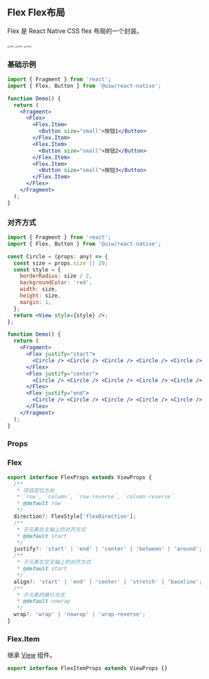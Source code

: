 
Flex Flex布局
---

Flex 是 React Native CSS flex 布局的一个封装。


<img src='https://user-images.githubusercontent.com/66067296/137708776-ad9d357f-9aad-4131-8bb1-408f4ae90a08.png' alt='Flex' style='zoom:33%;' />
<img src='https://user-images.githubusercontent.com/66067296/137708793-79f69f8b-1d8d-4278-9aa9-6562ea6f1094.png' alt='Flex1' style='zoom:33%;' />
<img src='https://user-images.githubusercontent.com/66067296/137708799-435612a4-0139-411e-b7fa-b9f4c63be07f.png' alt='Flex2' style='zoom:33%;' />

### 基础示例

```jsx
import { Fragment } from 'react';
import { Flex, Button } from '@uiw/react-native';

function Demo() {
  return (
    <Fragment>
      <Flex>
        <Flex.Item>
          <Button size="small">按钮1</Button>
        </Flex.Item>
        <Flex.Item>
          <Button size="small">按钮2</Button>
        </Flex.Item>
        <Flex.Item>
          <Button size="small">按钮3</Button>
        </Flex.Item>
      </Flex>
    </Fragment>
  );
}
```

### 对齐方式

```jsx
import { Fragment } from 'react';
import { Flex, Button } from '@uiw/react-native';

const Circle = (props: any) => {
  const size = props.size || 20;
  const style = {
    borderRadius: size / 2,
    backgroundColor: 'red',
    width: size,
    height: size,
    margin: 1,
  };
  return <View style={style} />;
};

function Demo() {
  return (
    <Fragment>
      <Flex justify="start">
        <Circle /> <Circle /> <Circle /> <Circle /> <Circle />
      </Flex>
      <Flex justify="center">
        <Circle /> <Circle /> <Circle /> <Circle /> <Circle />
      </Flex>
      <Flex justify="end">
        <Circle /> <Circle /> <Circle /> <Circle /> <Circle />
      </Flex>
    </Fragment>
  );
}
```

### Props

### Flex

```ts
export interface FlexProps extends ViewProps {
  /**
   * 项目定位方向
   * `row`, `column`, `row-reverse`, `column-reverse`
   * @default row
   */
  direction?: FlexStyle['flexDirection'];
  /**
   * 子元素在主轴上的对齐方式
   * @default start
   */
  justify?: 'start' | 'end' | 'center' | 'between' | 'around';
  /**
   * 子元素在交叉轴上的对齐方式
   * @default start
   */
  align?: 'start' | 'end' | 'center' | 'stretch' | 'baseline';
  /**
   * 子元素的换行方式
   * @default nowrap
   */
  wrap?: 'wrap' | 'nowrap' | 'wrap-reverse';
}
```

### Flex.Item

继承 [View](https://facebook.github.io/react-native/docs/view#props) 组件。

```ts
export interface FlexItemProps extends ViewProps {}
```